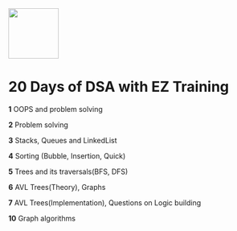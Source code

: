 <img src="https://media.licdn.com/dms/image/D560BAQEknMQmJzEyzg/company-logo_200_200/0/1710321285004?e=1726704000&v=beta&t=YLiGU4AuhQBM8Xftcu95PhmQvx-Mh0PZ1MVCsU3cW9w" width="100" height="100" />

# 20 Days of DSA with EZ Training 

**1** OOPS and problem solving

**2** Problem solving

**3** Stacks, Queues and LinkedList

**4** Sorting (Bubble, Insertion, Quick)

**5** Trees and its traversals(BFS, DFS)

**6** AVL Trees(Theory), Graphs

**7** AVL Trees(Implementation), Questions on Logic building

**10** Graph algorithms